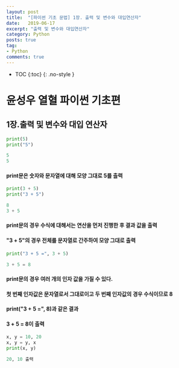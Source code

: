 ```yaml
---
layout: post
title:  "[파이썬 기초 문법] 1장. 출력 및 변수와 대입연산자"
date:   2019-06-17
excerpt: "출력 및 변수와 대입연산자"
category: Python
posts: true
tag:
- Python
comments: true
---
```


* TOC
{:toc}
{: .no-style }

# 윤성우 열혈 파이썬 기초편
## 1장.출력 및 변수와 대입 연산자

~~~ python
print(5)
print("5")

5
5
~~~
####  print문은 숫자와 문자열에 대해 모양 그대로 5를 출력

~~~ python
print(3 + 5)
print("3 + 5")

8
3 + 5
~~~
####  print문의 경우 수식에 대해서는 연산을 먼저 진행한 후 결과 값을 출력
####  "3 + 5"의 경우 전체를 문자열로 간주하여 모양 그대로 출력

~~~ python
print("3 + 5 =", 3 + 5)

3 + 5 = 8
~~~
####  print문의 경우 여러 개의 인자 값을 가질 수 있다.
####  첫 번째 인자값은 문자열로서 그대로이고 두 번째 인자값의 경우 수식이므로 8
####  print("3 + 5 =", 8)과 같은 결과
####  3 + 5 = 8이 출력

~~~ python
x, y = 10, 20
x, y = y, x
print(x, y)

20, 10 출력
~~~
